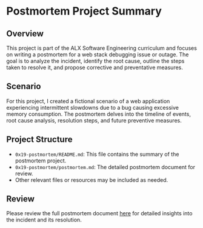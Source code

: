 # Postmortem Project Summary

## Overview
This project is part of the ALX Software Engineering curriculum and focuses on writing a postmortem for a web stack debugging issue or outage. The goal is to analyze the incident, identify the root cause, outline the steps taken to resolve it, and propose corrective and preventative measures.

## Scenario
For this project, I created a fictional scenario of a web application experiencing intermittent slowdowns due to a bug causing excessive memory consumption. The postmortem delves into the timeline of events, root cause analysis, resolution steps, and future preventive measures.

## Project Structure
- `0x19-postmortem/README.md`: This file contains the summary of the postmortem project.
- `0x19-postmortem/postmortem.md`: The detailed postmortem document for review.
- Other relevant files or resources may be included as needed.

## Review
Please review the full postmortem document [here](https://docs.google.com/document/d/1y0XidhMPNE1sxFlk2WaX9k6j6OSewPY66ZT85HfKhqg/edit?usp=sharing) for detailed insights into the incident and its resolution.

